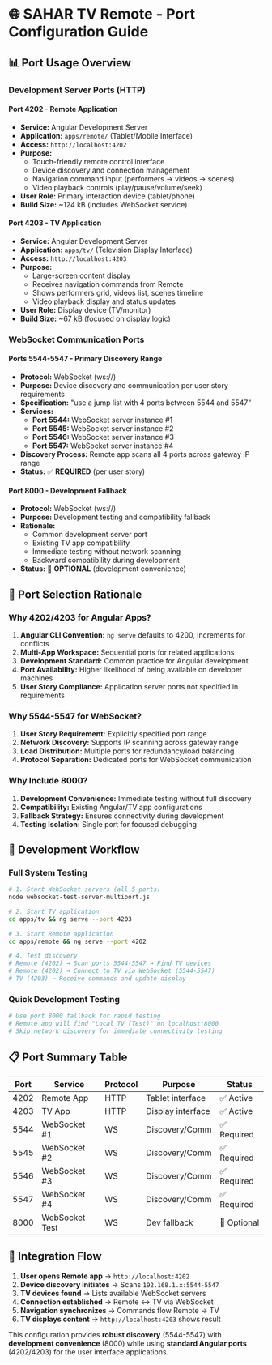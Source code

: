# 🌐 SAHAR TV Remote - Port Configuration Guide

## 📊 **Port Usage Overview**

### **Development Server Ports (HTTP)**

#### **Port 4202 - Remote Application**
- **Service:** Angular Development Server  
- **Application:** `apps/remote/` (Tablet/Mobile Interface)
- **Access:** `http://localhost:4202`
- **Purpose:** 
  - Touch-friendly remote control interface
  - Device discovery and connection management
  - Navigation command input (performers → videos → scenes)
  - Video playback controls (play/pause/volume/seek)
- **User Role:** Primary interaction device (tablet/phone)
- **Build Size:** ~124 kB (includes WebSocket service)

#### **Port 4203 - TV Application**  
- **Service:** Angular Development Server
- **Application:** `apps/tv/` (Television Display Interface)
- **Access:** `http://localhost:4203`
- **Purpose:**
  - Large-screen content display
  - Receives navigation commands from Remote
  - Shows performers grid, videos list, scenes timeline
  - Video playback display and status updates
- **User Role:** Display device (TV/monitor)
- **Build Size:** ~67 kB (focused on display logic)

### **WebSocket Communication Ports**

#### **Ports 5544-5547 - Primary Discovery Range**
- **Protocol:** WebSocket (ws://)
- **Purpose:** Device discovery and communication per user story requirements
- **Specification:** "use a jump list with 4 ports between 5544 and 5547"
- **Services:**
  - **Port 5544:** WebSocket server instance #1
  - **Port 5545:** WebSocket server instance #2  
  - **Port 5546:** WebSocket server instance #3
  - **Port 5547:** WebSocket server instance #4
- **Discovery Process:** Remote app scans all 4 ports across gateway IP range
- **Status:** ✅ **REQUIRED** (per user story)

#### **Port 8000 - Development Fallback**
- **Protocol:** WebSocket (ws://)
- **Purpose:** Development testing and compatibility fallback
- **Rationale:** 
  - Common development server port
  - Existing TV app compatibility
  - Immediate testing without network scanning
  - Backward compatibility during development
- **Status:** 🔧 **OPTIONAL** (development convenience)

## 🎯 **Port Selection Rationale**

### **Why 4202/4203 for Angular Apps?**
1. **Angular CLI Convention:** `ng serve` defaults to 4200, increments for conflicts
2. **Multi-App Workspace:** Sequential ports for related applications  
3. **Development Standard:** Common practice for Angular development
4. **Port Availability:** Higher likelihood of being available on developer machines
5. **User Story Compliance:** Application server ports not specified in requirements

### **Why 5544-5547 for WebSocket?**
1. **User Story Requirement:** Explicitly specified port range
2. **Network Discovery:** Supports IP scanning across gateway range
3. **Load Distribution:** Multiple ports for redundancy/load balancing
4. **Protocol Separation:** Dedicated ports for WebSocket communication

### **Why Include 8000?**
1. **Development Convenience:** Immediate testing without full discovery
2. **Compatibility:** Existing Angular/TV app configurations
3. **Fallback Strategy:** Ensures connectivity during development
4. **Testing Isolation:** Single port for focused debugging

## 🔧 **Development Workflow**

### **Full System Testing**
```bash
# 1. Start WebSocket servers (all 5 ports)
node websocket-test-server-multiport.js

# 2. Start TV application  
cd apps/tv && ng serve --port 4203

# 3. Start Remote application
cd apps/remote && ng serve --port 4202

# 4. Test discovery
# Remote (4202) → Scan ports 5544-5547 → Find TV devices
# Remote (4202) → Connect to TV via WebSocket (5544-5547)
# TV (4203) → Receive commands and update display
```

### **Quick Development Testing**
```bash
# Use port 8000 fallback for rapid testing
# Remote app will find "Local TV (Test)" on localhost:8000
# Skip network discovery for immediate connectivity testing
```

## 📋 **Port Summary Table**

| Port | Service | Protocol | Purpose | Status |
|------|---------|----------|---------|--------|
| 4202 | Remote App | HTTP | Tablet interface | ✅ Active |
| 4203 | TV App | HTTP | Display interface | ✅ Active |
| 5544 | WebSocket #1 | WS | Discovery/Comm | ✅ Required |
| 5545 | WebSocket #2 | WS | Discovery/Comm | ✅ Required |
| 5546 | WebSocket #3 | WS | Discovery/Comm | ✅ Required |
| 5547 | WebSocket #4 | WS | Discovery/Comm | ✅ Required |
| 8000 | WebSocket Test | WS | Dev fallback | 🔧 Optional |

## 🎉 **Integration Flow**

1. **User opens Remote app** → `http://localhost:4202`
2. **Device discovery initiates** → Scans `192.168.1.x:5544-5547`
3. **TV devices found** → Lists available WebSocket servers
4. **Connection established** → Remote ↔ TV via WebSocket
5. **Navigation synchronizes** → Commands flow Remote → TV
6. **TV displays content** → `http://localhost:4203` shows result

This configuration provides **robust discovery** (5544-5547) with **development convenience** (8000) while using **standard Angular ports** (4202/4203) for the user interface applications.
